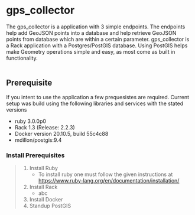 # gps_collector
 The gps_collector is a application with 3 simple endpoints. The endpoints help add GeoJSON points into a database and help retrieve GeoJSON points from database which are within a certain parameter. gps_collector is a Rack application with a Postgres/PostGIS database. Using PostGIS helps make Geometry operations simple and easy, as most come as built in functionality. 
<br>
<br>

## Prerequisite
 If you intent to use the application a few prequesistes are required. Current setup was build using the following libraries and services with the stated versions
 * ruby 3.0.0p0
 * Rack 1.3 (Release: 2.2.3)
 * Docker version 20.10.5, build 55c4c88
 * mdillon/postgis:9.4

### Install Prerequisites
> 1. Install Ruby
>    * To install ruby one must follow the given instructions at https://www.ruby-lang.org/en/documentation/installation/
> 2. Install Rack
>    * abc
> 3. Install Docker
> 4. Standup PostGIS
